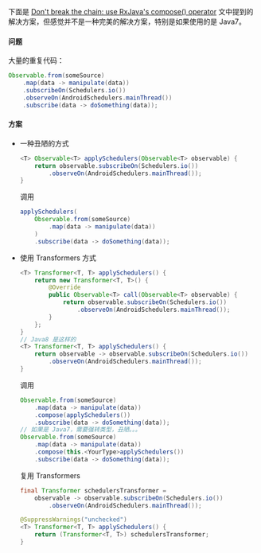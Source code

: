 下面是 [Don't break the chain: use RxJava's compose() operator](https://blog.danlew.net/2015/03/02/dont-break-the-chain/) 文中提到的解决方案，但感觉并不是一种完美的解决方案，特别是如果使用的是 Java7。

#### 问题

大量的重复代码：

```java
Observable.from(someSource)
    .map(data -> manipulate(data))
    .subscribeOn(Schedulers.io())
    .observeOn(AndroidSchedulers.mainThread())
    .subscribe(data -> doSomething(data));
```



#### 方案

+ 一种丑陋的方式

  ```java
  <T> Observable<T> applySchedulers(Observable<T> observable) {
      return observable.subscribeOn(Schedulers.io())
          .observeOn(AndroidSchedulers.mainThread());
  }
  ```

  调用

  ```java
  applySchedulers(
      Observable.from(someSource)
          .map(data -> manipulate(data))
      )
      .subscribe(data -> doSomething(data));
  ```

+ 使用 Transformers 方式

  ```java
  <T> Transformer<T, T> applySchedulers() {
      return new Transformer<T, T>() {
          @Override
          public Observable<T> call(Observable<T> observable) {
              return observable.subscribeOn(Schedulers.io())
                  .observeOn(AndroidSchedulers.mainThread());
          }
      };
  }
  // Java8 是这样的
  <T> Transformer<T, T> applySchedulers() {
      return observable -> observable.subscribeOn(Schedulers.io())
          .observeOn(AndroidSchedulers.mainThread());
  }
  ```

  调用

  ```java
  Observable.from(someSource)
      .map(data -> manipulate(data))
      .compose(applySchedulers())
      .subscribe(data -> doSomething(data));
  // 如果是 Java7，需要强转类型，丑陋。。。
  Observable.from(someSource)
      .map(data -> manipulate(data))
      .compose(this.<YourType>applySchedulers())
      .subscribe(data -> doSomething(data));
  ```

  复用 Transformers

  ```java
  final Transformer schedulersTransformer =
      observable -> observable.subscribeOn(Schedulers.io())
          .observeOn(AndroidSchedulers.mainThread());
  
  @SuppressWarnings("unchecked")
  <T> Transformer<T, T> applySchedulers() {
      return (Transformer<T, T>) schedulersTransformer;
  }
  ```
